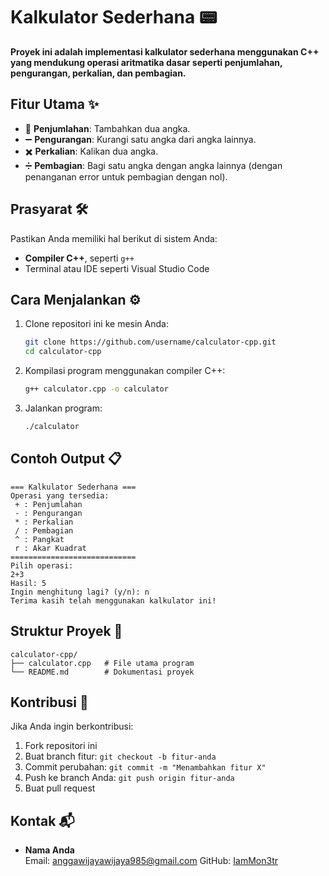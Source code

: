 # Kalkulator Sederhana 📟  

**Proyek ini adalah implementasi kalkulator sederhana menggunakan C++ yang mendukung operasi aritmatika dasar seperti penjumlahan, pengurangan, perkalian, dan pembagian.**  

## Fitur Utama ✨  

- 🧮 **Penjumlahan**: Tambahkan dua angka.  
- ➖ **Pengurangan**: Kurangi satu angka dari angka lainnya.  
- ✖️ **Perkalian**: Kalikan dua angka.  
- ➗ **Pembagian**: Bagi satu angka dengan angka lainnya (dengan penanganan error untuk pembagian dengan nol).  

## Prasyarat 🛠️  

Pastikan Anda memiliki hal berikut di sistem Anda:  
- **Compiler C++**, seperti `g++`  
- Terminal atau IDE seperti Visual Studio Code  

## Cara Menjalankan ⚙️  

1. Clone repositori ini ke mesin Anda:  
   ```bash  
   git clone https://github.com/username/calculator-cpp.git  
   cd calculator-cpp  
   ```  

2. Kompilasi program menggunakan compiler C++:  
   ```bash  
   g++ calculator.cpp -o calculator  
   ```  

3. Jalankan program:  
   ```bash  
   ./calculator  
   ```  

## Contoh Output 📋  

```
=== Kalkulator Sederhana ===
Operasi yang tersedia:
 + : Penjumlahan
 - : Pengurangan
 * : Perkalian
 / : Pembagian
 ^ : Pangkat
 r : Akar Kuadrat
============================
Pilih operasi:
2+3
Hasil: 5
Ingin menghitung lagi? (y/n): n
Terima kasih telah menggunakan kalkulator ini!
```

## Struktur Proyek 📁  

```plaintext  
calculator-cpp/  
├── calculator.cpp   # File utama program  
└── README.md        # Dokumentasi proyek  
```  

## Kontribusi 🤝  

Jika Anda ingin berkontribusi:  
1. Fork repositori ini  
2. Buat branch fitur: `git checkout -b fitur-anda`  
3. Commit perubahan: `git commit -m "Menambahkan fitur X"`  
4. Push ke branch Anda: `git push origin fitur-anda`  
5. Buat pull request  

## Kontak 📬  

- **Nama Anda**  
  Email: anggawijayawijaya985@gmail.com
  GitHub: [IamMon3tr](https://github.com/IamMon3tr)  
